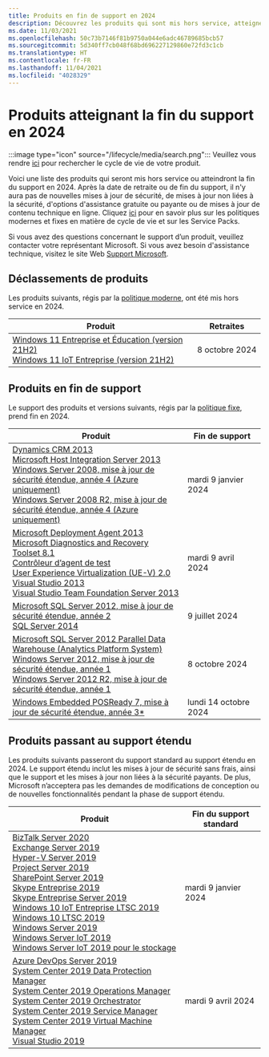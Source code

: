 ```yaml
---
title: Produits en fin de support en 2024
description: Découvrez les produits qui sont mis hors service, atteignent la fin du support ou passent du support standard au support étendu en 2024.
ms.date: 11/03/2021
ms.openlocfilehash: 50c73b7146f81b9750a044e6adc46789685bcb57
ms.sourcegitcommit: 5d340ff7cb048f68bd696227129860e72fd3c1cb
ms.translationtype: HT
ms.contentlocale: fr-FR
ms.lasthandoff: 11/04/2021
ms.locfileid: "4028329"
---
```

# <a name="products-ending-support-in-2024"></a>Produits atteignant la fin du support en 2024

:::image type="icon" source="/lifecycle/media/search.png":::
Veuillez vous rendre [ici](/lifecycle/products/) pour rechercher le cycle de vie de votre produit.

Voici une liste des produits qui seront mis hors service ou atteindront la fin du support en 2024. Après la date de retraite ou de fin du support, il n'y aura pas de nouvelles mises à jour de sécurité, de mises à jour non liées à la sécurité, d'options d'assistance gratuite ou payante ou de mises à jour de contenu technique en ligne. Cliquez [ici](/lifecycle/overview/product-end-of-support-overview) pour en savoir plus sur les politiques modernes et fixes en matière de cycle de vie et sur les Service Packs.

Si vous avez des questions concernant le support dʼun produit, veuillez contacter votre représentant Microsoft. Si vous avez besoin d'assistance technique, visitez le site Web [Support Microsoft](https://support.microsoft.com/contactus/?ws=support).

## <a name="product-retirements"></a>Déclassements de produits

Les produits suivants, régis par la [politique moderne](/lifecycle/policies/modern), ont été mis hors service en 2024.

| Produit | Retraites |
| --- | --- |
| [Windows 11 Entreprise et Éducation (version 21H2)](/lifecycle/products/windows-11-enterprise-and-education-version-21h2?branch=live)<br>[Windows 11 IoT Entreprise (version 21H2)](/lifecycle/products/windows-11-iot-enterprise-version-21h2?branch=live)<br> | 8 octobre 2024 |




## <a name="products-reaching-end-of-support"></a>Produits en fin de support

Le support des produits et versions suivants, régis par la [politique fixe](/lifecycle/policies/fixed), prend fin en 2024.

| Produit | Fin de support |
| --- | --- |
| [Dynamics CRM 2013](/lifecycle/products/dynamics-crm-2013?branch=live)<br>[Microsoft Host Integration Server 2013](/lifecycle/products/microsoft-host-integration-server-2013?branch=live)<br>[Windows Server 2008, mise à jour de sécurité étendue, année 4 (Azure uniquement)](/lifecycle/products/windows-server-2008?branch=live)<br>[Windows Server 2008 R2, mise à jour de sécurité étendue, année 4 (Azure uniquement)](/lifecycle/products/windows-server-2008-r2?branch=live)<br> | mardi 9 janvier 2024 |
| [Microsoft Deployment Agent 2013](/lifecycle/products/microsoft-deployment-agent-2013?branch=live)<br>[Microsoft Diagnostics and Recovery Toolset 8.1](/lifecycle/products/microsoft-diagnostics-and-recovery-toolset-81?branch=live)<br>[Contrôleur d’agent de test](/lifecycle/products/test-agent-controller?branch=live)<br>[User Experience Virtualization (UE-V) 2.0](/lifecycle/products/user-experience-virtualization-uev-20?branch=live)<br>[Visual Studio 2013](/lifecycle/products/visual-studio-2013?branch=live)<br>[Visual Studio Team Foundation Server 2013](/lifecycle/products/visual-studio-team-foundation-server-2013?branch=live)<br> | mardi 9 avril 2024 |
| [Microsoft SQL Server 2012, mise à jour de sécurité étendue, année 2](/lifecycle/products/microsoft-sql-server-2012?branch=live)<br>[SQL Server 2014](/lifecycle/products/sql-server-2014?branch=live)<br> | 9 juillet 2024 |
| [Microsoft SQL Server 2012 Parallel Data Warehouse (Analytics Platform System)](/lifecycle/products/microsoft-sql-server-2012-parallel-data-warehouse-analytics-platform-system?branch=live)<br>[Windows Server 2012, mise à jour de sécurité étendue, année 1](/lifecycle/products/windows-server-2012?branch=live)<br>[Windows Server 2012 R2, mise à jour de sécurité étendue, année 1](/lifecycle/products/windows-server-2012-r2?branch=live)<br> | 8 octobre 2024 |
| [Windows Embedded POSReady 7, mise à jour de sécurité étendue, année 3*](/lifecycle/products/windows-embedded-posready-7?branch=live)<br> | lundi 14 octobre 2024 |


## <a name="products-moving-to-extended-support"></a>Produits passant au support étendu

Les produits suivants passeront du support standard au support étendu en 2024. Le support étendu inclut les mises à jour de sécurité sans frais, ainsi que le support et les mises à jour non liées à la sécurité payants. De plus, Microsoft nʼacceptera pas les demandes de modifications de conception ou de nouvelles fonctionnalités pendant la phase de support étendu.

| Produit | Fin du support standard |
| --- | --- |
| [BizTalk Server 2020](/lifecycle/products/biztalk-server-2020?branch=live)<br>[Exchange Server 2019](/lifecycle/products/exchange-server-2019?branch=live)<br>[Hyper-V Server 2019](/lifecycle/products/hyperv-server-2019?branch=live)<br>[Project Server 2019](/lifecycle/products/project-server-2019?branch=live)<br>[SharePoint Server 2019](/lifecycle/products/sharepoint-server-2019?branch=live)<br>[Skype Entreprise 2019](/lifecycle/products/skype-for-business-2019?branch=live)<br>[Skype Entreprise Server 2019](/lifecycle/products/skype-for-business-server-2019?branch=live)<br>[Windows 10 IoT Entreprise LTSC 2019](/lifecycle/products/windows-10-iot-enterprise-ltsc-2019?branch=live)<br>[Windows 10 LTSC 2019](/lifecycle/products/windows-10-ltsc-2019?branch=live)<br>[Windows Server 2019](/lifecycle/products/windows-server-2019?branch=live)<br>[Windows Server IoT 2019](/lifecycle/products/windows-server-iot-2019?branch=live)<br>[Windows Server IoT 2019 pour le stockage](/lifecycle/products/windows-server-iot-2019-for-storage?branch=live)<br> | mardi 9 janvier 2024 |
| [Azure DevOps Server 2019](/lifecycle/products/azure-devops-server-2019?branch=live)<br>[System Center 2019 Data Protection Manager](/lifecycle/products/system-center-2019-data-protection-manager?branch=live)<br>[System Center 2019 Operations Manager](/lifecycle/products/system-center-2019-operations-manager?branch=live)<br>[System Center 2019 Orchestrator](/lifecycle/products/system-center-2019-orchestrator?branch=live)<br>[System Center 2019 Service Manager](/lifecycle/products/system-center-2019-service-manager?branch=live)<br>[System Center 2019 Virtual Machine Manager](/lifecycle/products/system-center-2019-virtual-machine-manager?branch=live)<br>[Visual Studio 2019](/lifecycle/products/visual-studio-2019?branch=live)<br> | mardi 9 avril 2024 |
